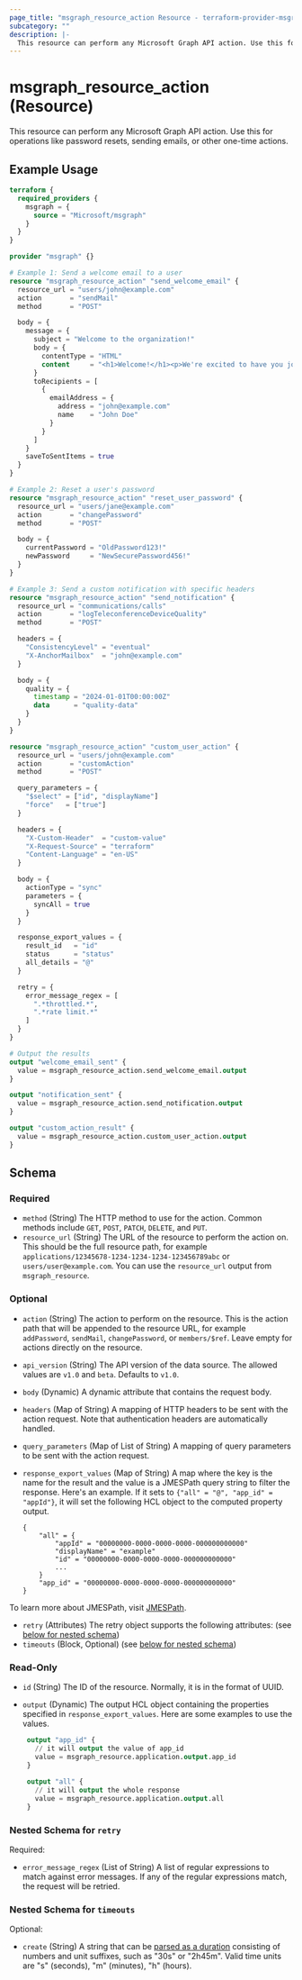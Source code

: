 ```yaml
---
page_title: "msgraph_resource_action Resource - terraform-provider-msgraph"
subcategory: ""
description: |-
  This resource can perform any Microsoft Graph API action. Use this for operations like password resets, sending emails, or other one-time actions.
---
```


# msgraph_resource_action (Resource)

This resource can perform any Microsoft Graph API action. Use this for operations like password resets, sending emails, or other one-time actions.

## Example Usage

 ```terraform
 terraform {
   required_providers {
     msgraph = {
       source = "Microsoft/msgraph"
     }
   }
 }
 
 provider "msgraph" {}
 
 # Example 1: Send a welcome email to a user
 resource "msgraph_resource_action" "send_welcome_email" {
   resource_url = "users/john@example.com"
   action       = "sendMail"
   method       = "POST"
 
   body = {
     message = {
       subject = "Welcome to the organization!"
       body = {
         contentType = "HTML"
         content     = "<h1>Welcome!</h1><p>We're excited to have you join our team.</p>"
       }
       toRecipients = [
         {
           emailAddress = {
             address = "john@example.com"
             name    = "John Doe"
           }
         }
       ]
     }
     saveToSentItems = true
   }
 }
 
 # Example 2: Reset a user's password
 resource "msgraph_resource_action" "reset_user_password" {
   resource_url = "users/jane@example.com"
   action       = "changePassword"
   method       = "POST"
 
   body = {
     currentPassword = "OldPassword123!"
     newPassword     = "NewSecurePassword456!"
   }
 }
 
 # Example 3: Send a custom notification with specific headers
 resource "msgraph_resource_action" "send_notification" {
   resource_url = "communications/calls"
   action       = "logTeleconferenceDeviceQuality"
   method       = "POST"
 
   headers = {
     "ConsistencyLevel" = "eventual"
     "X-AnchorMailbox"  = "john@example.com"
   }
 
   body = {
     quality = {
       timestamp = "2024-01-01T00:00:00Z"
       data      = "quality-data"
     }
   }
 }
 
 resource "msgraph_resource_action" "custom_user_action" {
   resource_url = "users/john@example.com"
   action       = "customAction"
   method       = "POST"
 
   query_parameters = {
     "$select" = ["id", "displayName"]
     "force"   = ["true"]
   }
 
   headers = {
     "X-Custom-Header"  = "custom-value"
     "X-Request-Source" = "terraform"
     "Content-Language" = "en-US"
   }
 
   body = {
     actionType = "sync"
     parameters = {
       syncAll = true
     }
   }
 
   response_export_values = {
     result_id   = "id"
     status      = "status"
     all_details = "@"
   }
 
   retry = {
     error_message_regex = [
       ".*throttled.*",
       ".*rate limit.*"
     ]
   }
 }
 
 # Output the results
 output "welcome_email_sent" {
   value = msgraph_resource_action.send_welcome_email.output
 }
 
 output "notification_sent" {
   value = msgraph_resource_action.send_notification.output
 }
 
 output "custom_action_result" {
   value = msgraph_resource_action.custom_user_action.output
 }
 ```

<!-- schema generated by tfplugindocs -->
## Schema

### Required

- `method` (String) The HTTP method to use for the action. Common methods include `GET`, `POST`, `PATCH`, `DELETE`, and `PUT`.
- `resource_url` (String) The URL of the resource to perform the action on. This should be the full resource path, for example `applications/12345678-1234-1234-1234-123456789abc` or `users/user@example.com`. You can use the `resource_url` output from `msgraph_resource`.

### Optional

- `action` (String) The action to perform on the resource. This is the action path that will be appended to the resource URL, for example `addPassword`, `sendMail`, `changePassword`, or `members/$ref`. Leave empty for actions directly on the resource.
- `api_version` (String) The API version of the data source. The allowed values are `v1.0` and `beta`. Defaults to `v1.0`.
- `body` (Dynamic) A dynamic attribute that contains the request body.
- `headers` (Map of String) A mapping of HTTP headers to be sent with the action request. Note that authentication headers are automatically handled.
- `query_parameters` (Map of List of String) A mapping of query parameters to be sent with the action request.
- `response_export_values` (Map of String) A map where the key is the name for the result and the value is a JMESPath query string to filter the response. Here's an example. If it sets to `{"all" = "@", "app_id" = "appId"}`, it will set the following HCL object to the computed property output.

	```text
	{
		"all" = {
			"appId" = "00000000-0000-0000-0000-000000000000"
			"displayName" = "example"
			"id" = "00000000-0000-0000-0000-000000000000"
			...
		}
		"app_id" = "00000000-0000-0000-0000-000000000000"
	}
	```

To learn more about JMESPath, visit [JMESPath](https://jmespath.org/).
- `retry` (Attributes) The retry object supports the following attributes: (see [below for nested schema](#nestedatt--retry))
- `timeouts` (Block, Optional) (see [below for nested schema](#nestedblock--timeouts))

### Read-Only

- `id` (String) The ID of the resource. Normally, it is in the format of UUID.
- `output` (Dynamic) The output HCL object containing the properties specified in `response_export_values`. Here are some examples to use the values.

	```terraform
	 output "app_id" {
	   // it will output the value of app_id
	   value = msgraph_resource.application.output.app_id
	 }
	 
	 output "all" {
	   // it will output the whole response
	   value = msgraph_resource.application.output.all
	 }
	```

<a id="nestedatt--retry"></a>
### Nested Schema for `retry`

Required:

- `error_message_regex` (List of String) A list of regular expressions to match against error messages. If any of the regular expressions match, the request will be retried.


<a id="nestedblock--timeouts"></a>
### Nested Schema for `timeouts`

Optional:

- `create` (String) A string that can be [parsed as a duration](https://pkg.go.dev/time#ParseDuration) consisting of numbers and unit suffixes, such as "30s" or "2h45m". Valid time units are "s" (seconds), "m" (minutes), "h" (hours).


